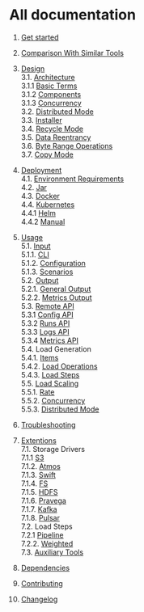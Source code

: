 # All documentation




1. [Get started](getstarted)<br/>

2. [Comparison With Similar Tools](comparision)<br/>

3. [Design](design) <br/>
    3.1. [Architecture](design/architecture)<br/>
            3.1.1 [Basic Terms](design//architecture#1-basic-terms)<br/>
            3.1.2 [Components](design//architecture#2-components)<br/>
            3.1.3 [Concurrency](design//architecture#3-concurrency)<br/>
    3.2. [Distributed Mode](design/distributed_mode)<br/>
    3.3. [Installer](design/installer)<br/>
    3.4. [Recycle Mode](design/recycle_mode)<br/>
    3.5. [Data Reentrancy](design/data_reentrancy)<br/>
    3.6. [Byte Range Operations](usage/load/operations/byte_ranges)<br/>
    3.7. [Copy Mode](design/copy_mode)<br/>

4. [Deployment](deployment)<br/>
    4.1. [Environment Requirements](deployment#environment-requirements)<br/>
    4.2. [Jar](deployment#jar)<br/>
    4.3. [Docker](deployment#docker)<br/>
    4.4. [Kubernetes](deployment#kubernetes)<br/>
        4.4.1 [Helm](https://github.com/emc-mongoose/mongoose-helm-charts)<br/>
        4.4.2 [Manual](deployment#manual-deployment)<br/>

5. [Usage](usage)<br/>
    5.1. [Input](usage/input)<br/>
        5.1.1. [CLI](usage/input/cli)<br/>
        5.1.2. [Configuration](usage/input/configuration)<br/>
        5.1.3. [Scenarios](usage/input/scenarios)<br/>
    5.2. [Output](usage/output)<br/>
        5.2.1. [General Output](usage/output#1-general)<br/>
        5.2.2. [Metrics Output](usage/output#2-metrics)<br/>
    5.3. [Remote API](usage/api/remote)<br/>
        5.3.1 [Config API](usage/api/remote#config)<br/>
        5.3.2 [Runs API](usage/api/remote#run)<br/>
        5.3.3 [Logs API](usage/api/remote#logs)<br/>
        5.3.4 [Metrics API](usage/api/remote#metrics)<br/>
    5.4. Load Generation<br/>
        5.4.1. [Items](usage/item) <br/>
        5.4.2. [Load Operations](usage/load/operations) <br/>
        5.4.3. [Load Steps](usage/load/steps)<br/>
    5.5. [Load Scaling](usage/scaling)<br/>
        5.5.1. [Rate](usage/scaling#1-rate)<br/>
        5.5.2. [Concurrency](usage/scaling#2-concurrency)<br/>
        5.5.3. [Distributed Mode](usage/scaling3-distributed-mode)<br/>

6. [Troubleshooting](troubleshooting)<br/>

7. [Extentions](https://github.com/emc-mongoose/mongoose)<br/>
    7.1. Storage Drivers<br/>
        7.1.1  [S3](https://github.com/emc-mongoose/mongoose-storage-driver-s3)<br/>
        7.1.2. [Atmos](https://github.com/emc-mongoose/mongoose-storage-driver-atmos)<br/>
        7.1.3. [Swift](https://github.com/emc-mongoose/mongoose-storage-driver-swift)<br/>
        7.1.4. [FS](https://github.com/emc-mongoose/mongoose-storage-driver-fs)<br/>
        7.1.5. [HDFS](https://github.com/emc-mongoose/mongoose-storage-driver-hdfs)<br/>
        7.1.6. [Pravega](https://github.com/emc-mongoose/mongoose-storage-driver-pravega)<br/>
        7.1.7. [Kafka](https://github.com/emc-mongoose/mongoose-storage-driver-kafka)<br/>
        7.1.8. [Pulsar](https://github.com/emc-mongoose/mongoose-storage-driver-pulsar)<br/>
    7.2. Load Steps<br/>
        7.2.1  [Pipeline](https://github.com/emc-mongoose/mongoose-load-step-pipeline)<br/>
        7.2.2. [Weighted](https://github.com/emc-mongoose/mongoose-load-step-weighted)<br/>
    7.3. [Auxiliary Tools](https://github.com/emc-mongoose/mongoose#auxiliary-tools)

8. [Dependencies](dependencies)<br/>

9. [Contributing](contributing)<br/>

10. [Changelog](changelog)<br/>
